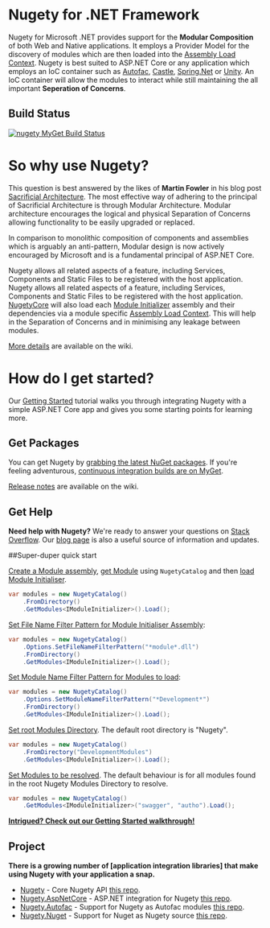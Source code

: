 # Nugety for .NET Framework

Nugety for Microsoft .NET provides support for the **Modular Composition** of both Web and Native applications. It employs a Provider Model for the discovery of modules which are then loaded into the [Assembly Load Context](https://github.com/thinkabouthub/NugetyCore/wiki/Assembly-Load-Context). Nugety is best suited to ASP.NET Core or any application which employs an IoC container such as [Autofac](https://autofac.org), [Castle](http://www.castleproject.org/container/index.html), [Spring.Net](http://www.springframework.net/) or [Unity](http://unity.codeplex.com/). An IoC container will allow the modules to interact while still maintaining the all important **Seperation of Concerns**.
 
## Build Status
<a href="https://www.myget.org/"><img src="https://www.myget.org/BuildSource/Badge/nugety?identifier=751a41fc-bba0-4db0-951c-2633cb3ae9c0" alt="nugety MyGet Build Status" /></a>

# So why use Nugety?

This question is best answered by the likes of **Martin Fowler** in his blog post [Sacrificial Architecture](http://martinfowler.com/bliki/SacrificialArchitecture.html). The most effective way of adhering to the principal of Sacrificial Architecture is through Modular Architecture. Modular architecture encourages the logical and physical Separation of Concerns allowing functionality to be easily upgraded or replaced.

In comparison to monolithic composition of components and assemblies which is arguably an anti-pattern, Modular design is now actively encouraged by Microsoft and is a fundamental principal of ASP.NET Core.

Nugety allows all related aspects of a feature, including Services, Components and Static Files to be registered with the host application. Nugety allows all related aspects of a feature, including Services, Components and Static Files to be registered with the host application. [NugetyCore](https://github.com/thinkabouthub/NugetyCore) will also load each [Module Initializer](https://github.com/thinkabouthub/NugetyCore/wiki/Module-Initializer) assembly and their dependencies via a module specific [Assembly Load Context](https://github.com/thinkabouthub/NugetyCore/wiki/Assembly-Load-Context). This will help in the Separation of Concerns and in minimising any leakage between modules.

[More details](https://github.com/thinkabouthub/NugetyCore/wiki/Use-Cases) are available on the wiki.

# How do I get started?
Our [Getting Started](https://github.com/thinkabouthub/NugetyCore/wiki/getting-started/) tutorial walks you through integrating Nugety with a simple ASP.NET Core app and gives you some starting points for learning more.

## Get Packages

You can get Nugety by [grabbing the latest NuGet packages](https://www.myget.org/feed/nugety/package/nuget/Nugety). If you're feeling adventurous, [continuous integration builds are on MyGet](https://www.myget.org/gallery/nugety).

[Release notes](https://github.com/thinkabouthub/nugety/release-notes) are available on the wiki.

## Get Help

**Need help with Nugety?** We're ready to answer your questions on [Stack Overflow](http://stackoverflow.com/questions/tagged/nugety). Our [blog page](https://thinkabout.ghost.io/) is also a useful source of information and updates.

##Super-duper quick start

[Create a Module assembly](https://github.com/thinkabouthub/NugetyCore/wiki/create-module/), [get Module](https://github.com/thinkabouthub/NugetyCore/wiki/get-module/) using `NugetyCatalog` and then [load Module Initialiser](https://github.com/thinkabouthub/NugetyCore/wiki/load-module/).

```C#
var modules = new NugetyCatalog()
	.FromDirectory()
	.GetModules<IModuleInitializer>().Load();
```

[Set File Name Filter Pattern for Module Initialiser Assembly](https://github.com/thinkabouthub/NugetyCore/wiki/SetFileNameFilterPattern/):

```C#
var modules = new NugetyCatalog()
	.Options.SetFileNameFilterPattern("*module*.dll")
	.FromDirectory()
	.GetModules<IModuleInitializer>().Load();
```

[Set Module Name Filter Pattern for Modules to load](https://github.com/thinkabouthub/NugetyCore/wiki/SetModuleNameFilterPattern/):

```C#
var modules = new NugetyCatalog()
	.Options.SetModuleNameFilterPattern("*Development*")
	.FromDirectory()
	.GetModules<IModuleInitializer>().Load();
```

[Set root Modules Directory](https://github.com/thinkabouthub/NugetyCore/wiki/Module-Discovery). The default root directory is "Nugety".

```C#
var modules = new NugetyCatalog()
	.FromDirectory("DevelopmentModules")
	.GetModules<IModuleInitializer>().Load();
```

[Set Modules to be resolved](https://github.com/thinkabouthub/NugetyCore/wiki/get-module/). The default behaviour is for all modules found in the root Nugety Modules Directory to resolve.

```C#
var modules = new NugetyCatalog()
	.GetModules<IModuleInitializer>("swagger", "autho").Load();
```

**[Intrigued? Check out our Getting Started walkthrough!](https://github.com/thinkabouthub/NugetyCore/wiki/getting-started/)**

## Project

**There is a growing number of [application integration libraries] that make using Nugety with your application a snap.**

- [Nugety](https://www.myget.org/feed/nugety/package/nuget/Nugety) - Core Nugety API [this repo](https://github.com/thinkabouthub/Nugety).
- [Nugety.AspNetCore](https://www.myget.org/feed/nugety/package/nuget/Nugety.AspNetCore) - ASP.NET integration for Nugety [this repo](https://github.com/thinkabouthub/Nugety).
- [Nugety.Autofac](https://github.com/thinkabouthub/nugety) - Support for Nugety as Autofac modules [this repo](https://github.com/thinkabouthub/Nugety).
- [Nugety.Nuget](https://www.myget.org/feed/nugety/package/nuget/Nugety.Nuget) - Support for Nuget as Nugety source [this repo](https://github.com/thinkabouthub/Nugety).

